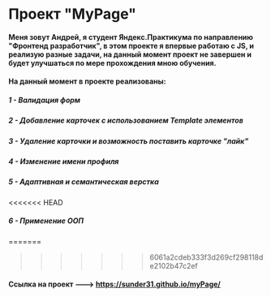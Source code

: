# Проект "MyPage"

####  Меня зовут Андрей, я студент Яндекс.Практикума по направлению "Фронтенд разработчик", в этом проекте я впервые работаю с JS, и реализую разные задачи, на данный момент проект не завершен и будет улучшаться по мере прохождения мною обучения.

####  На данный момент в проекте реализованы:

##### 1 - Валидация форм
##### 2 - Добавление карточек с использованием Template элементов
##### 3 - Удаление карточки и возможность поставить карточке "лайк"
##### 4 - Изменение имени профиля
##### 5 - Адаптивная и семантическая верстка
<<<<<<< HEAD
##### 6 - Применение ООП
=======
>>>>>>> 6061a2cdeb333f3d269cf298118de2102b47c2ef


#### Ссылка на проект ---> https://sunder31.github.io/myPage/
